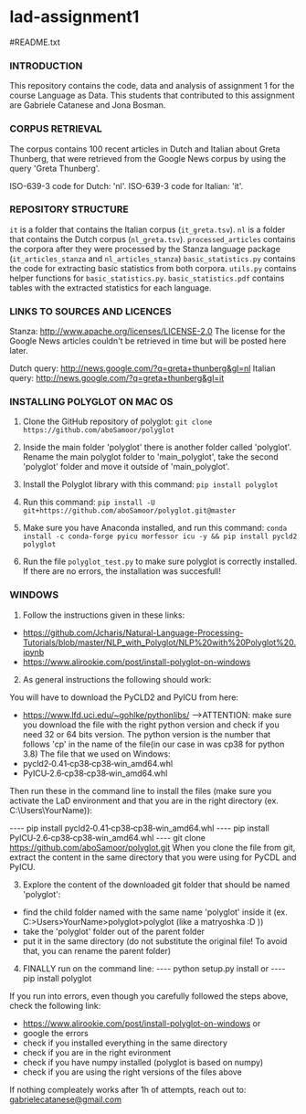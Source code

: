 # lad-assignment1

#README.txt

### INTRODUCTION
This repository contains the code, data and analysis of assignment 1 for the course Language as Data. This students that contributed to this assignment are Gabriele Catanese and Jona Bosman.

### CORPUS RETRIEVAL
The corpus contains 100 recent articles in Dutch and Italian about Greta Thunberg, that were retrieved from the Google News corpus by using the query 'Greta Thunberg'.

ISO-639-3 code for Dutch: 'nl'.
ISO-639-3 code for Italian: 'it'.

### REPOSITORY STRUCTURE

`it` is a folder that contains the Italian corpus (`it_greta.tsv`).
`nl` is a folder that contains the Dutch corpus (`nl_greta.tsv`).
`processed_articles` contains the corpora after they were processed by the Stanza language package (`it_articles_stanza` and `nl_articles_stanza`)
`basic_statistics.py` contains the code for extracting basic statistics from both corpora.
`utils.py` contains helper functions for `basic_statistics.py`.
`basic_statistics.pdf` contains tables with the extracted statistics for each language.

### LINKS TO SOURCES AND LICENCES
Stanza: http://www.apache.org/licenses/LICENSE-2.0
The license for the Google News articles couldn't be retrieved in time but will be posted here later.

Dutch query: http://news.google.com/?q=greta+thunberg&gl=nl
Italian query: http://news.google.com/?q=greta+thunberg&gl=it

### INSTALLING POLYGLOT ON MAC OS

1) Clone the GitHub repository of polyglot: `git clone https://github.com/aboSamoor/polyglot`

2) Inside the main folder 'polyglot' there is another folder called 'polyglot'. Rename the main polyglot folder to 'main_polyglot', take the second 'polyglot' folder and move it outside of 'main_polyglot'.

3) Install the Polyglot library with this command: `pip install polyglot`

4) Run this command: `pip install -U git+https://github.com/aboSamoor/polyglot.git@master`

5) Make sure you have Anaconda installed, and run this command: `conda install -c conda-forge pyicu morfessor icu -y && pip install pycld2 polyglot`

6) Run the file `polyglot_test.py` to make sure polyglot is correctly installed. If there are no errors, the installation was succesfull!

### WINDOWS
1) Follow the instructions given in these links:
- https://github.com/Jcharis/Natural-Language-Processing-Tutorials/blob/master/NLP_with_Polyglot/NLP%20with%20Polyglot%20.ipynb
- https://www.alirookie.com/post/install-polyglot-on-windows

2) As general instructions the following should work:

You will have to download the PyCLD2 and PyICU from here:
- https://www.lfd.uci.edu/~gohlke/pythonlibs/
-->ATTENTION: make sure you download the file with the right python version and check if you need 32 or 64 bits version. 
The python version is the number that follows 'cp' in the name of the file(in our case in was cp38 for python 3.8)
The file that we used on Windows: 
- pycld2‑0.41‑cp38‑cp38‑win_amd64.whl
- PyICU‑2.6‑cp38‑cp38‑win_amd64.whl

Then run these in the command line to install the files
(make sure you activate the LaD environment and that you are in the right directory (ex. C:\Users\YourName)):

---- pip install pycld2‑0.41‑cp38‑cp38‑win_amd64.whl
---- pip install PyICU‑2.6‑cp38‑cp38‑win_amd64.whl
---- git clone https://github.com/aboSamoor/polyglot.git
When you clone the file from git, extract the content in the same directory that you were using for PyCDL and PyICU.
 
3) Explore the content of the downloaded git folder that should be named 'polyglot':
- find the child folder named with the same name 'polyglot' inside it (ex. C:>Users>YourName>polyglot>polyglot (like a matryoshka :D ))
- take the 'polyglot' folder out of the parent folder
- put it in the same directory (do not substitute the original file! To avoid that, you can rename the parent folder)

4) FINALLY run on the command line:
---- python setup.py install
or 
---- pip install polyglot

If you run into errors, even though you carefully followed the steps above, check the following link:
- https://www.alirookie.com/post/install-polyglot-on-windows
or
- google the errors
- check if you installed everything in the same directory 
- check if you are in the right evironment
- check if you have numpy installed (polyglot is based on numpy)
- check if you are using the right versions of the files above

If nothing compleately works after 1h of attempts, reach out to: gabrielecatanese@gmail.com
